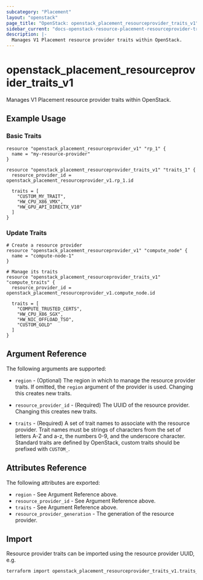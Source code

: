 ```yaml
---
subcategory: "Placement"
layout: "openstack"
page_title: "OpenStack: openstack_placement_resourceprovider_traits_v1"
sidebar_current: "docs-openstack-resource-placement-resourceprovider-traits-v1"
description: |-
  Manages V1 Placement resource provider traits within OpenStack.
---
```


# openstack\_placement\_resourceprovider\_traits\_v1

Manages V1 Placement resource provider traits within OpenStack.

## Example Usage

### Basic Traits

```hcl
resource "openstack_placement_resourceprovider_v1" "rp_1" {
  name = "my-resource-provider"
}

resource "openstack_placement_resourceprovider_traits_v1" "traits_1" {
  resource_provider_id = openstack_placement_resourceprovider_v1.rp_1.id

  traits = [
    "CUSTOM_MY_TRAIT",
    "HW_CPU_X86_VMX",
    "HW_GPU_API_DIRECTX_V10"
  ]
}
```

### Update Traits

```hcl
# Create a resource provider
resource "openstack_placement_resourceprovider_v1" "compute_node" {
  name = "compute-node-1"
}

# Manage its traits
resource "openstack_placement_resourceprovider_traits_v1" "compute_traits" {
  resource_provider_id = openstack_placement_resourceprovider_v1.compute_node.id

  traits = [
    "COMPUTE_TRUSTED_CERTS",
    "HW_CPU_X86_SGX",
    "HW_NIC_OFFLOAD_TSO",
    "CUSTOM_GOLD"
  ]
}
```

## Argument Reference

The following arguments are supported:

* `region` - (Optional) The region in which to manage the resource provider
    traits. If omitted, the `region` argument of the provider is used.
    Changing this creates new traits.

* `resource_provider_id` - (Required) The UUID of the resource provider.
    Changing this creates new traits.

* `traits` - (Required) A set of trait names to associate with the resource
    provider. Trait names must be strings of characters from the set of
    letters A-Z and a-z, the numbers 0-9, and the underscore character.
    Standard traits are defined by OpenStack, custom traits should be
    prefixed with `CUSTOM_`.

## Attributes Reference

The following attributes are exported:

* `region` - See Argument Reference above.
* `resource_provider_id` - See Argument Reference above.
* `traits` - See Argument Reference above.
* `resource_provider_generation` - The generation of the resource provider.

## Import

Resource provider traits can be imported using the resource provider UUID, e.g.

```sh
terraform import openstack_placement_resourceprovider_traits_v1.traits_1 7c9f6d30-1d34-4d22-89e3-6c4d3a3c3d3e
```